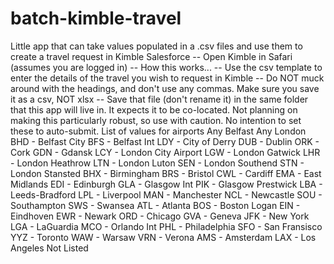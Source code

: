 # batch-kimble-travel
Little app that can take values populated in a .csv files and use them to create a travel request in Kimble Salesforce
-- Open Kimble in Safari (assumes you are logged in)
-- How this works...
-- Use the csv template to enter the details of the travel you wish to request in Kimble
-- Do NOT muck around with the headings, and don't use any commas. Make sure you save it as a csv, NOT xlsx
-- Save that file (don't rename it) in the same folder that this app will live in.  It expects it to be co-located.
Not planning on making this particularly robust, so use with caution.  No intention to set these to auto-submit.
List of values for airports
Any Belfast
Any London
BHD - Belfast City
BFS - Belfast Int
LDY - City of Derry
DUB - Dublin
ORK - Cork
GDN - Gdansk
LCY - London City Airport
LGW - London Gatwick
LHR - London Heathrow
LTN - London Luton
SEN - London Southend
STN - London Stansted
BHX - Birmingham
BRS - Bristol
CWL - Cardiff
EMA - East Midlands
EDI - Edinburgh
GLA - Glasgow Int
PIK - Glasgow Prestwick
LBA - Leeds-Bradford
LPL - Liverpool
MAN - Manchester
NCL - Newcastle
SOU - Southampton
SWS - Swansea
ATL - Atlanta
BOS - Boston Logan
EIN - Eindhoven
EWR - Newark
ORD - Chicago
GVA - Geneva
JFK - New York
LGA - LaGuardia
MCO - Orlando Int
PHL - Philadelphia
SFO - San Fransisco
YYZ - Toronto
WAW - Warsaw
VRN - Verona
AMS - Amsterdam
LAX - Los Angeles
Not Listed

